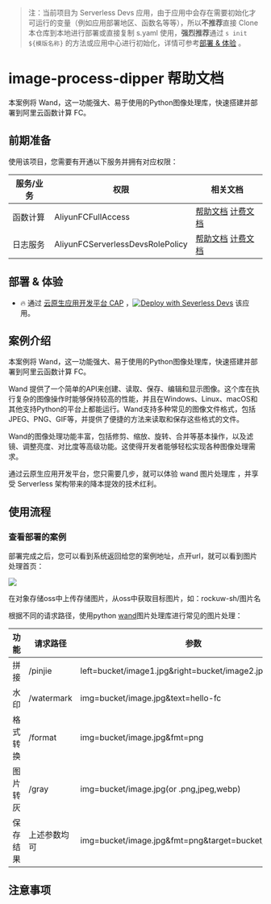 
> 注：当前项目为 Serverless Devs 应用，由于应用中会存在需要初始化才可运行的变量（例如应用部署地区、函数名等等），所以**不推荐**直接 Clone 本仓库到本地进行部署或直接复制 s.yaml 使用，**强烈推荐**通过 `s init ${模版名称}` 的方法或应用中心进行初始化，详情可参考[部署 & 体验](#部署--体验) 。

# image-process-dipper 帮助文档

<description>

本案例将 Wand，这一功能强大、易于使用的Python图像处理库，快速搭建并部署到阿里云函数计算 FC。

</description>


## 前期准备

使用该项目，您需要有开通以下服务并拥有对应权限：

<service>



| 服务/业务 |  权限  | 相关文档 |
| --- |  --- | --- |
| 函数计算 |  AliyunFCFullAccess | [帮助文档](https://help.aliyun.com/product/2508973.html) [计费文档](https://help.aliyun.com/document_detail/2512928.html) |
| 日志服务 |  AliyunFCServerlessDevsRolePolicy | [帮助文档](https://help.aliyun.com/zh/sls) [计费文档](https://help.aliyun.com/zh/sls/product-overview/billing) |

</service>

<remark>



</remark>

<disclaimers>



</disclaimers>

## 部署 & 体验

<appcenter>
   
- :fire: 通过 [云原生应用开发平台 CAP](https://devs.console.aliyun.com/applications/create?template=image-process-dipper) ，[![Deploy with Severless Devs](https://img.alicdn.com/imgextra/i1/O1CN01w5RFbX1v45s8TIXPz_!!6000000006118-55-tps-95-28.svg)](https://devs.console.aliyun.com/applications/create?template=image-process-dipper) 该应用。
   
</appcenter>
<deploy>
    
   
</deploy>

## 案例介绍

<appdetail id="flushContent">

本案例将 Wand，这一功能强大、易于使用的Python图像处理库，快速搭建并部署到阿里云函数计算 FC。

Wand 提供了一个简单的API来创建、读取、保存、编辑和显示图像。这个库在执行复杂的图像操作时能够保持较高的性能，并且在Windows、Linux、macOS和其他支持Python的平台上都能运行。Wand支持多种常见的图像文件格式，包括JPEG、PNG、GIF等，并提供了便捷的方法来读取和保存这些格式的文件。

Wand的图像处理功能丰富，包括修剪、缩放、旋转、合并等基本操作，以及滤镜、调整亮度、对比度等高级功能。这使得开发者能够轻松实现各种图像处理需求。

通过云原生应用开发平台，您只需要几步，就可以体验 wand 图片处理库 ，并享受 Serverless 架构带来的降本提效的技术红利。

</appdetail>

## 使用流程

<usedetail id="flushContent">

### 查看部署的案例

部署完成之后，您可以看到系统返回给您的案例地址，点开url，就可以看到图片处理首页：

![](https://img.alicdn.com/imgextra/i1/O1CN019J0wHL1i0LpODWgIf_!!6000000004350-0-tps-2868-1554.jpg)

在对象存储oss中上传存储图片，从oss中获取目标图片，如：rockuw-sh/图片名

根据不同的请求路径，使用python [wand](https://docs.wand-py.org/en/0.5.6/index.html)图片处理库进行常见的图片处理：

| 功能   | 请求路径      | 参数                                                    |   
|------|-----------|-------------------------------------------------------|  
| 拼接   | /pinjie   | left=bucket/image1.jpg&right=bucket/image2.jpg        |    
| 水印   | /watermark | img=bucket/image.jpg&text=hello-fc                    |    
| 格式转换 | /format   | img=bucket/image.jpg&fmt=png                          |    
| 图片转灰 | /gray | img=bucket/image.jpg(or .png,jpeg,webp)               |
| 保存结果 | 上述参数均可    | img=bucket/image.jpg&fmt=png&target=bucket/output.png |

</usedetail>

## 注意事项

<matters id="flushContent">
</matters>
